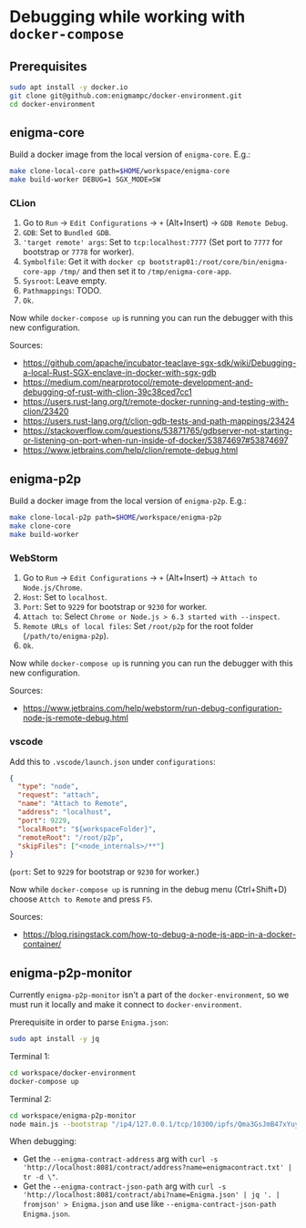 # Debugging while working with `docker-compose`

## Prerequisites

```bash
sudo apt install -y docker.io
git clone git@github.com:enigmampc/docker-environment.git
cd docker-environment
```

## enigma-core

Build a docker image from the local version of `enigma-core`. E.g.:

```bash
make clone-local-core path=$HOME/workspace/enigma-core
make build-worker DEBUG=1 SGX_MODE=SW
```

### CLion

1. Go to `Run` -> `Edit Configurations` -> `+` (Alt+Insert) -> `GDB Remote Debug`.
2. `GDB`: Set to `Bundled GDB`.
3. `'target remote' args`: Set to `tcp:localhost:7777` (Set port to `7777` for bootstrap or `7778` for worker).
4. `Symbolfile`: Get it with `docker cp bootstrap01:/root/core/bin/enigma-core-app /tmp/` and then set it to `/tmp/enigma-core-app`.
5. `Sysroot`: Leave empty.
6. `Pathmappings`: TODO.
7. `Ok`.

Now while `docker-compose up` is running you can run the debugger with this new configuration.

Sources:

- https://github.com/apache/incubator-teaclave-sgx-sdk/wiki/Debugging-a-local-Rust-SGX-enclave-in-docker-with-sgx-gdb
- https://medium.com/nearprotocol/remote-development-and-debugging-of-rust-with-clion-39c38ced7cc1
- https://users.rust-lang.org/t/remote-docker-running-and-testing-with-clion/23420
- https://users.rust-lang.org/t/clion-gdb-tests-and-path-mappings/23424
- https://stackoverflow.com/questions/53871765/gdbserver-not-starting-or-listening-on-port-when-run-inside-of-docker/53874697#53874697
- https://www.jetbrains.com/help/clion/remote-debug.html

## enigma-p2p

Build a docker image from the local version of `enigma-p2p`. E.g.:

```bash
make clone-local-p2p path=$HOME/workspace/enigma-p2p
make clone-core
make build-worker
```

### WebStorm

1. Go to `Run` -> `Edit Configurations` -> `+` (Alt+Insert) -> `Attach to Node.js/Chrome`.
2. `Host`: Set to `localhost`.
3. `Port`: Set to `9229` for bootstrap or `9230` for worker.
4. `Attach to`: Select `Chrome or Node.js > 6.3 started with --inspect`.
5. `Remote URLs of local files`: Set `/root/p2p` for the root folder (`/path/to/enigma-p2p`).
6. `Ok`.

Now while `docker-compose up` is running you can run the debugger with this new configuration.

Sources:

- https://www.jetbrains.com/help/webstorm/run-debug-configuration-node-js-remote-debug.html

### vscode

Add this to `.vscode/launch.json` under `configurations`:

```json
{
  "type": "node",
  "request": "attach",
  "name": "Attach to Remote",
  "address": "localhost",
  "port": 9229,
  "localRoot": "${workspaceFolder}",
  "remoteRoot": "/root/p2p",
  "skipFiles": ["<node_internals>/**"]
}
```

(`port`: Set to `9229` for bootstrap or `9230` for worker.)

Now while `docker-compose up` is running in the debug menu (Ctrl+Shift+D) choose `Attch to Remote` and press `F5`.

Sources:

- https://blog.risingstack.com/how-to-debug-a-node-js-app-in-a-docker-container/

## enigma-p2p-monitor

Currently `enigma-p2p-monitor` isn't a part of the `docker-environment`, so we must run it locally and make it connect to `docker-environment`.

Prerequisite in order to parse `Enigma.json`:

```bash
sudo apt install -y jq
```

Terminal 1:

```bash
cd workspace/docker-environment
docker-compose up
```

Terminal 2:

```bash
cd workspace/enigma-p2p-monitor
node main.js --bootstrap "/ip4/127.0.0.1/tcp/10300/ipfs/Qma3GsJmB47xYuyahPZPSadh1avvxfyYQwk8R3UnFrQ6aP" --enigma-contract-address $(curl -s 'http://localhost:8081/contract/address?name=enigmacontract.txt' | tr -d \") --enigma-contract-json-path <(curl -s 'http://localhost:8081/contract/abi?name=Enigma.json' | jq '. | fromjson')
```

When debugging:

- Get the `--enigma-contract-address` arg with `curl -s 'http://localhost:8081/contract/address?name=enigmacontract.txt' | tr -d \"`.
- Get the `--enigma-contract-json-path` arg with `curl -s 'http://localhost:8081/contract/abi?name=Enigma.json' | jq '. | fromjson' > Enigma.json` and use like `--enigma-contract-json-path Enigma.json`.
